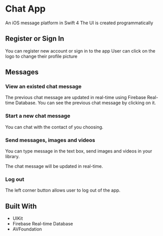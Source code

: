 # Chat App
An iOS message platform in Swift 4
The UI is created programmatically

## Register or Sign In 
You can register new account or sign in to the app
User can click on the logo to change their profile picture


## Messages
### View an existed chat message
The previous chat message are updated in real-time using Firebase Real-time Database. 
You can see the previous chat message by clicking on it. 


### Start a new chat message 
You can chat with the contact of you choosing. 



### Send messages, images and videos
You can type message in the text box, send images and videos in your library. 

The chat message will be updated in real-time.


### Log out 
The left corner button allows user to log out of the app.


## Built With
* UIKit
* Firebase Real-time Database 
* AVFoundation
